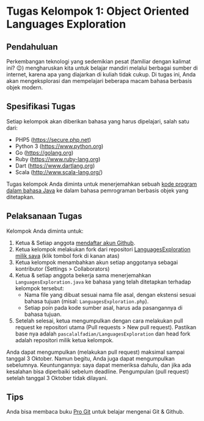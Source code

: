 Tugas Kelompok 1: Object Oriented Languages Exploration
=======================================================

Pendahuluan
-----------

Perkembangan teknologi yang sedemikian pesat (familiar dengan kalimat ini? :wink:) mengharuskan kita untuk belajar mandiri melalui berbagai sumber di internet, karena apa yang diajarkan di kuliah tidak cukup. Di tugas ini, Anda akan mengeksplorasi dan mempelajari beberapa macam bahasa berbasis objek modern.

Spesifikasi Tugas
-----------------

Setiap kelompok akan diberikan bahasa yang harus dipelajari, salah satu dari:

* PHP5 (https://secure.php.net)
* Python 3 (https://www.python.org)
* Go (https://golang.org)
* Ruby (https://www.ruby-lang.org)
* Dart (https://www.dartlang.org)
* Scala (http://www.scala-lang.org/)

Tugas kelompok Anda diminta untuk menerjemahkan sebuah [kode program dalam bahasa Java](https://github.com/pascalalfadian/LanguagesExploration/blob/master/LanguagesExploration.java) ke dalam bahasa pemrograman berbasis objek yang ditetapkan.

Pelaksanaan Tugas
-----------------

Kelompok Anda diminta untuk:

1. Ketua & Setiap anggota [mendaftar akun Github](https://github.com/join).
2. Ketua kelompok melakukan fork dari repositori [LanguagesExploration milik saya](https://github.com/pascalalfadian/LanguagesExploration) (klik tombol fork di kanan atas)
3. Ketua kelompok menambahkan akun setiap anggotanya sebagai kontributor (Settings > Collaborators)
4. Ketua & setiap anggota bekerja sama menerjemahkan `LanguagesExploration.java` ke bahasa yang telah ditetapkan terhadap kelompok tersebut:
    * Nama file yang dibuat sesuai nama file asal, dengan ekstensi sesuai bahasa tujuan (misal: `LanguagesExploration.php`).
    * Setiap poin pada kode sumber asal, harus ada pasangannya di bahasa tujuan.
5. Setelah selesai, ketua mengumpulkan dengan cara melakukan pull request ke repositori utama (Pull requests > New pull request). Pastikan base nya adalah `pascalalfadian/LanguagesExploration` dan head fork adalah repositori milik ketua kelompok.

Anda dapat mengumpulkan (melakukan pull request) maksimal sampai tanggal 3 Oktober. Namun begitu, Anda juga dapat mengumpulkan sebelumnya. Keuntungannya: saya dapat memeriksa dahulu, dan jika ada kesalahan bisa diperbaiki sebelum deadline. Pengumpulan (pull request) setelah tanggal 3 Oktober tidak dilayani.

Tips
----

Anda bisa membaca buku [Pro Git](https://progit.org/) untuk belajar mengenai Git & Github.
